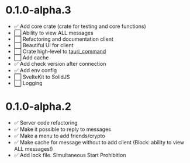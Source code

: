 # 0.1.0-alpha.3

- :white_check_mark: Add core crate (crate for testing and core functions)
- :white_large_square: Ability to view ALL messages
- :white_large_square: Refactoring and documentation client
- :white_large_square: Beautiful UI for client
- :white_large_square: Crate high-level to [tauri_command](https://tauri.app/v1/guides/features/command)
- :white_large_square: Add cache
- :white_check_mark: Add check version after connection
- :white_check_mark: Add env config
- :white_large_square: SvelteKit to SolidJS
- :white_large_square: Logging

# 0.1.0-alpha.2

- :white_check_mark: Server code refactoring
- :white_check_mark: Make it possible to reply to messages
- :white_check_mark: Make a menu to add friends/crypto
- :white_check_mark: Make cache for message without to add client (Block: ability to view ALL messages!)
- :white_check_mark: Add lock file. Simultaneous Start Prohibition
